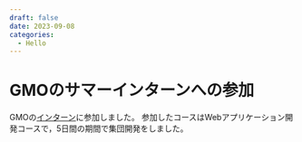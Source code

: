 ```yaml
---
draft: false
date: 2023-09-08
categories:
  - Hello
---
```


# GMOのサマーインターンへの参加
GMOの[インターン](https://recruit.gmo.jp/news/detail/80)に参加しました。
参加したコースはWebアプリケーション開発コースで，5日間の期間で集団開発をしました。